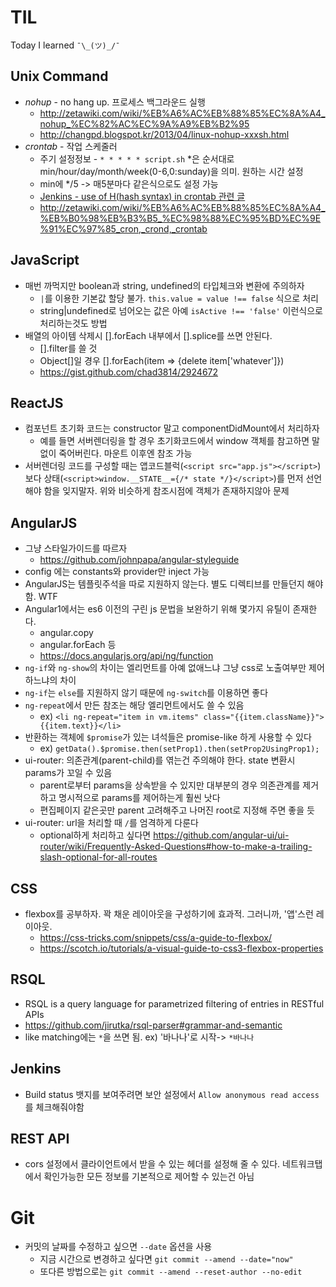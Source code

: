 # TIL
Today I learned `¯\_(ツ)_/¯`


## Unix Command

* *nohup* - no hang up. 프로세스 백그라운드 실행
    * http://zetawiki.com/wiki/%EB%A6%AC%EB%88%85%EC%8A%A4_nohup_%EC%82%AC%EC%9A%A9%EB%B2%95
    * http://changpd.blogspot.kr/2013/04/linux-nohup-xxxsh.html
* *crontab* - 작업 스케줄러
    * 주기 설정정보 -  `* * * * * script.sh` *은 순서대로 min/hour/day/month/week(0-6,0:sunday)을 의미. 원하는 시간 설정
    * min에 */5 -> 매5분마다 같은식으로도 설정 가능
    * [Jenkins - use of H(hash syntax) in crontab 관련 글](https://issues.jenkins-ci.org/browse/JENKINS-17311) 
    * http://zetawiki.com/wiki/%EB%A6%AC%EB%88%85%EC%8A%A4_%EB%B0%98%EB%B3%B5_%EC%98%88%EC%95%BD%EC%9E%91%EC%97%85_cron,_crond,_crontab


## JavaScript

* 매번 까먹지만 boolean과 string, undefined의 타입체크와 변환에 주의하자  
    * `|`를 이용한 기본값 할당 불가. `this.value = value !== false` 식으로 처리
    * string|undefined로 넘어오는 값은 아예 `isActive !== 'false'` 이런식으로 처리하는것도 방법
* 배열의 아이템 삭제시 [].forEach 내부에서 [].splice를 쓰면 안된다.
    * [].filter를 쓸 것
    * Object[]일 경우 [].forEach(item => {delete item['whatever']})
    * https://gist.github.com/chad3814/2924672 


## ReactJS

* 컴포넌트 초기화 코드는 constructor 말고 componentDidMount에서 처리하자
    * 예를 들면 서버렌더링을 할 경우 초기화코드에서 window 객체를 참고하면 말없이 죽어버린다. 
    마운트 이후엔 참조 가능  
* 서버렌더링 코드를 구성할 때는 앱코드블럭(`<script src="app.js"></script>`)보다 
상태(`<script>window.__STATE__={/* state */}</script>`)를 먼저 선언해야 함을 잊지말자. 
위와 비슷하게 참조시점에 객체가 존재하지않아 문제 


## AngularJS

* 그냥 스타일가이드를 따르자
    * https://github.com/johnpapa/angular-styleguide
* config 에는 constants와 provider만 inject 가능
* AngularJS는 템플릿주석을 따로 지원하지 않는다. 별도 디렉티브를 만들던지 해야함. WTF
* Angular1에서는 es6 이전의 구린 js 문법을 보완하기 위해 몇가지 유틸이 존재한다. 
    * angular.copy
    * angular.forEach 등
    * https://docs.angularjs.org/api/ng/function
* `ng-if`와 `ng-show`의 차이는 엘리먼트를 아예 없애느냐 그냥 css로 노출여부만 제어하느냐의 차이
* `ng-if`는 `else`를 지원하지 않기 때문에 `ng-switch`를 이용하면 좋다
* `ng-repeat`에서 만든 참조는 해당 엘리먼트에서도 쓸 수 있음
    * ex) `<li ng-repeat="item in vm.items" class="{{item.className}}">{{item.text}}</li>`
* 반환하는 객체에 `$promise`가 있는 녀석들은 promise-like 하게 사용할 수 있다
    * ex) `getData().$promise.then(setProp1).then(setProp2UsingProp1);`   
* ui-router: 의존관계(parent-child)를 엮는건 주의해야 한다. state 변환시 params가 꼬일 수 있음
    * parent로부터 params을 상속받을 수 있지만 대부분의 경우 의존관계를 제거하고 명시적으로 params를 제어하는게 훨씬 낫다
    * 편집페이지 같은곳만 parent 고려해주고 나머진 root로 지정해 주면 좋을 듯
* ui-router: url을 처리할 때 `/`를 엄격하게 다룬다
    * optional하게 처리하고 싶다면 https://github.com/angular-ui/ui-router/wiki/Frequently-Asked-Questions#how-to-make-a-trailing-slash-optional-for-all-routes   


## CSS

* flexbox를 공부하자. 꽉 채운 레이아웃을 구성하기에 효과적. 그러니까, '앱'스런 레이아웃.
    * https://css-tricks.com/snippets/css/a-guide-to-flexbox/
    * https://scotch.io/tutorials/a-visual-guide-to-css3-flexbox-properties

## RSQL

* RSQL is a query language for parametrized filtering of entries in RESTful APIs
* https://github.com/jirutka/rsql-parser#grammar-and-semantic
* like matching에는 `*`을 쓰면 됨. ex) '바나나'로 시작-> `*바나나`


## Jenkins

* Build status 뱃지를 보여주려면 보안 설정에서 `Allow anonymous read access`를 체크해줘야함


## REST API

* cors 설정에서 클라이언트에서 받을 수 있는 헤더를 설정해 줄 수 있다. 네트워크탭에서 확인가능한 모든 정보를 기본적으로 제어할 수 있는건 아님


# Git

* 커밋의 날짜를 수정하고 싶으면 `--date` 옵션을 사용
    * 지금 시간으로 변경하고 싶다면 `git commit --amend --date="now"`
    * 또다른 방법으로는 `git commit --amend --reset-author --no-edit`